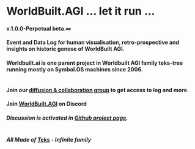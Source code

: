 # WorldBuilt.AGI ... let it run ... 
#### v.1.0.0-Perpetual beta.∞ <br>
#### Event and Data Log for human visualisation, retro-prospective and insights on historic genese of WorldBuilt AGI. 
#### Worldbuilt.ai is one parent project in Worldbuilt AGI family teks-tree running mostly on Symbol.OS machines since 2006. <br><br>
#### Join our [diffusion & collaboration group](https://groups.google.com/a/teks.ooo/g/WB-AGI-group/about) to get access to log and more.
#### Join [WorldBuilt.AGI](https://discord.gg/2d2bSe4K6J) on Discord
##### Discussion is activated in [Github project page](https://github.com/Techni-cite-Design-Lab/worldbuilt.ai/discussions).<br><br>


#### ***All Made of [Teks](http://www.teks.fyi) - Infinite family***
